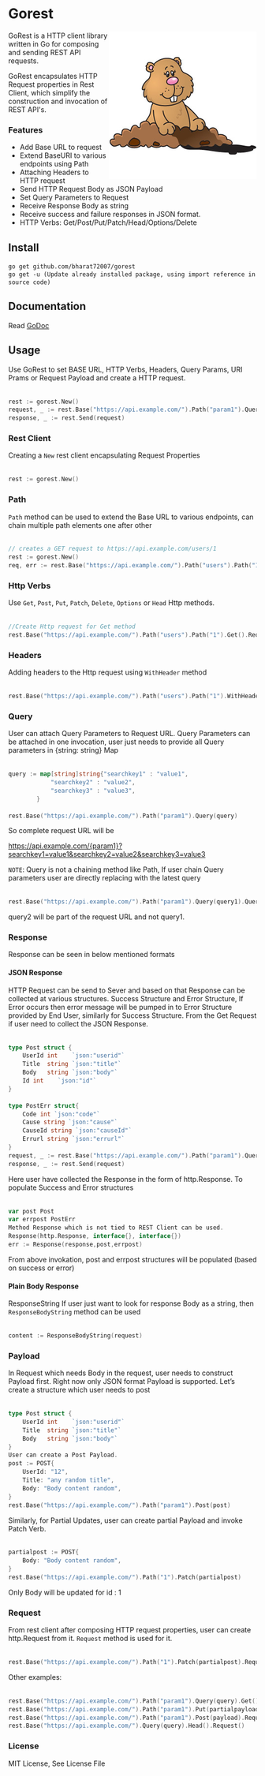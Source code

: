 # Gorest 
<img align="right" src="resource/img/groundhog_rest.jpeg"> 

GoRest is a HTTP client library written in Go for composing and sending REST API requests.

GoRest encapsulates HTTP Request properties in Rest Client, which simplify the construction
and invocation of REST API's.

### Features

* Add Base URL to request
* Extend BaseURI to various endpoints using Path
* Attaching Headers to HTTP request
* Send HTTP Request Body as JSON Payload
* Set Query Parameters to Request
* Receive Response Body as string
* Receive success and failure responses in JSON format.
* HTTP Verbs: Get/Post/Put/Patch/Head/Options/Delete

## Install

    go get github.com/bharat72007/gorest
    go get -u (Update already installed package, using import reference in source code)

## Documentation

Read [GoDoc](https://godoc.org/github.com/bharat72007/gorest)

## Usage

Use GoRest to set BASE URL, HTTP Verbs, Headers, Query Params, URI Prams or Request Payload
and create a HTTP request.

```go

rest := gorest.New()
request, _ := rest.Base("https://api.example.com/").Path("param1").Query(query).Request()
response, _ := rest.Send(request)

```

### Rest Client

Creating a `New` rest client encapsulating Request Properties

```go

rest := gorest.New()

```

### Path

`Path` method can be used to extend the Base URL to various endpoints, can chain multiple path elements one after other

```go

// creates a GET request to https://api.example.com/users/1
rest := gorest.New()
req, err := rest.Base("https://api.example.com/").Path("users").Path("1").Request()

```

### Http Verbs

Use `Get`, `Post`, `Put`, `Patch`, `Delete`, `Options` or `Head` Http methods.

```go

//Create Http request for Get method
rest.Base("https://api.example.com/").Path("users").Path("1").Get().Request()

```

### Headers

Adding headers to the Http request using `WithHeader` method

```go

rest.Base("https://api.example.com/").Path("users").Path("1").WithHeader("User-Agent", "REST API Client").Get().Request()

```

### Query

User can attach Query Parameters to Request URL.
Query Parameters can be attached in one invocation, user just needs to provide all Query parameters
in {string: string} Map

```go

query := map[string]string{"searchkey1" : "value1",
            "searchkey2" : "value2",
            "searchkey3" : "value3",
        }

rest.Base("https://api.example.com/").Path("param1").Query(query)

```
So complete request URL will be

https://api.example.com/{param1}?searchkey1=value1&searchkey2=value2&searchkey3=value3

`NOTE`: Query is not a chaining method like Path, If user chain Query parameters user are directly replacing
with the latest query

```go

rest.Base("https://api.example.com/").Path("param1").Query(query1).Query(query2)

```
query2 will be part of the request URL and not query1.

### Response
Response can be seen in below mentioned formats
#### JSON Response
HTTP Request can be send to Sever and based on that Response can be collected at various structures.
Success Structure and Error Structure, If Error occurs then error message will be pumped in to Error Structure
provided by End User, similarly for Success Structure.
From the Get Request if user need to collect the JSON Response.

```go

type Post struct {
    UserId int    `json:"userid"`
    Title  string `json:"title"`
    Body   string `json:"body"`
    Id int    `json:"id"`
}

type PostErr struct{
    Code int `json:"code"`
    Cause string `json:"cause"`
    CauseId string `json:"causeId"`
    Errurl string `json:"errurl"`
}
request, _ := rest.Base("https://api.example.com/").Path("param1").Query(query).Get().Request()
response, _ := rest.Send(request)

```
Here user have collected the Response in the form of http.Response.
To populate Success and Error structures

```go

var post Post
var errpost PostErr
Method Response which is not tied to REST Client can be used.
Response(http.Response, interface{}, interface{})
err := Response(response,post,errpost)

```
From above invokation, post and errpost structures will be populated (based on success or error)


#### Plain Body Response

ResponseString
If user just want to look for response Body as a string, then `ResponseBodyString` method can be used

```go

content := ResponseBodyString(request)

```

### Payload

In Request which needs Body in the request, user needs to construct Payload first.
Right now only JSON format Payload is supported.
Let’s create a structure which user needs to post

```go

type Post struct {
    UserId int    `json:"userid"`
    Title  string `json:"title"`
    Body   string `json:"body"`
}
User can create a Post Payload.
post := POST{
    UserId: "12",
    Title: "any random title",
    Body: "Body content random",
}
rest.Base("https://api.example.com/").Path("param1").Post(post)

```

Similarly, for Partial Updates, user can create partial Payload and invoke Patch Verb.

``` go

partialpost := POST{
    Body: "Body content random",
}
rest.Base("https://api.example.com/").Path("1").Patch(partialpost)

```
Only Body will be updated for id : 1

### Request
From rest client after composing HTTP request properties, user can create http.Request from it.
`Request` method is used for it.

``` go

rest.Base("https://api.example.com/").Path("1").Patch(partialpost).Request() //Will create http.Request out of this Entity.

```
Other examples:

```go

rest.Base("https://api.example.com/").Path("param1").Query(query).Get().Request()
rest.Base("https://api.example.com/").Path("param1").Put(partialpayload).Request()
rest.Base("https://api.example.com/").Path("param1").Post(payload).Request()
rest.Base("https://api.example.com/").Query(query).Head().Request()

```

### License
MIT License, See License File
